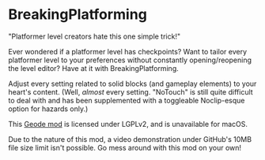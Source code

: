 # BreakingPlatforming

"Platformer level creators hate this one simple trick!"

Ever wondered if a platformer level has checkpoints? Want to tailor every platformer level to your preferences without constantly opening/reopening the level editor? Have at it with BreakingPlatforming.

Adjust every setting related to solid blocks (and gameplay elements) to your heart's content. (Well, *almost* every setting. "NoTouch" is still quite difficult to deal with and has been supplemented with a toggleable Noclip-esque option for hazards only.)

This [Geode mod](https://geode-sdk.org) is licensed under LGPLv2, and is unavailable for macOS.

Due to the nature of this mod, a video demonstration under GitHub's 10MB file size limit isn't possible. Go mess around with this mod on your own!